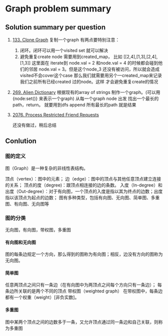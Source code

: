 # Graph problem summary

## Solution summary per question

1. [133. Clone Graph](https://leetcode.com/problems/clone-graph/)
    复制一个graph
    有两点要特别注意：
    1. 闭环。闭环可以用一个visited set 就可以解决
    2. 避免重复create node 需要用到created_map，
        比如 [[2,4],[1,3],[2,4],[1,3]]
        这里面在 iterate到 node.val = 2 和node.val = 4 的时候都会碰到他们的邻居
        node.val = 3。但是这个node_3 还没有被访问，所以就会造成visited不会cover这个case
        那么我们就需要用另个一created_map来记录我们之前所有已经created 过的node。这样
        才会避免重复create的情况

2. [269. Alien Dictionary](https://leetcode.com/problems/alien-dictionary/)
    根据现有的array of strings 制作一个graph。(可以用{node:set()} 来表示一个graph)
    从每一个graph node 出发 找出一个最长的path，return。 就要用到dfs
    append 所有最长的path 就是结果

3. [2076. Process Restricted Friend Requests](https://leetcode.com/problems/process-restricted-friend-requests/)

    还没有做过，稍后总结

## Conlution

### 图的定义

图（Graph）是一种复杂的非线性表结构。

顶点（vertex）：图中的元素；
边（edge）：图中的顶点与其他任意顶点建立连接的关系；
顶点的度（degree)：跟顶点相连接的边的条数。
入度（In-degree）和出度（Out-degree）：对于有向图，一个顶点的入度是指以其为终点的边数；出度指以该顶点为起点的边数；
图有多种类型，包括有向图、无向图、简单图、多重图、有向图、无向图等

### 图的分类

无向图，有向图，带权图，多重图

#### 有向图和无向图

图的每条边规定一个方向，那么得到的图称为有向图；相反，边没有方向的图称为无向图。

#### 简单图

任意两顶点之间只有一条边（在有向图中为两顶点之间每个方向只有一条边）；
每条边所关联的是两个不同的顶点
带权图（weighted graph）
在带权图中，每条边都有一个权重（weight）[非负实数]。

#### 多重图

图中某两个顶点之间的边数多于一条，又允许顶点通过同一条边和自己关联，则称为多重图